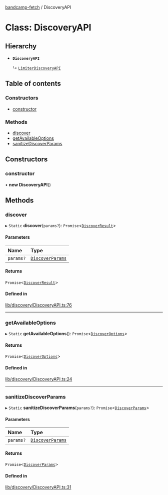 [bandcamp-fetch](../README.md) / DiscoveryAPI

# Class: DiscoveryAPI

## Hierarchy

- **`DiscoveryAPI`**

  ↳ [`LimiterDiscoveryAPI`](LimiterDiscoveryAPI.md)

## Table of contents

### Constructors

- [constructor](DiscoveryAPI.md#constructor)

### Methods

- [discover](DiscoveryAPI.md#discover)
- [getAvailableOptions](DiscoveryAPI.md#getavailableoptions)
- [sanitizeDiscoverParams](DiscoveryAPI.md#sanitizediscoverparams)

## Constructors

### constructor

• **new DiscoveryAPI**()

## Methods

### discover

▸ `Static` **discover**(`params?`): `Promise`<[`DiscoverResult`](../interfaces/DiscoverResult.md)\>

#### Parameters

| Name | Type |
| :------ | :------ |
| `params?` | [`DiscoverParams`](../interfaces/DiscoverParams.md) |

#### Returns

`Promise`<[`DiscoverResult`](../interfaces/DiscoverResult.md)\>

#### Defined in

[lib/discovery/DiscoveryAPI.ts:76](https://github.com/patrickkfkan/bandcamp-fetch/blob/eace49c/src/lib/discovery/DiscoveryAPI.ts#L76)

___

### getAvailableOptions

▸ `Static` **getAvailableOptions**(): `Promise`<[`DiscoverOptions`](../interfaces/DiscoverOptions.md)\>

#### Returns

`Promise`<[`DiscoverOptions`](../interfaces/DiscoverOptions.md)\>

#### Defined in

[lib/discovery/DiscoveryAPI.ts:24](https://github.com/patrickkfkan/bandcamp-fetch/blob/eace49c/src/lib/discovery/DiscoveryAPI.ts#L24)

___

### sanitizeDiscoverParams

▸ `Static` **sanitizeDiscoverParams**(`params?`): `Promise`<[`DiscoverParams`](../interfaces/DiscoverParams.md)\>

#### Parameters

| Name | Type |
| :------ | :------ |
| `params?` | [`DiscoverParams`](../interfaces/DiscoverParams.md) |

#### Returns

`Promise`<[`DiscoverParams`](../interfaces/DiscoverParams.md)\>

#### Defined in

[lib/discovery/DiscoveryAPI.ts:31](https://github.com/patrickkfkan/bandcamp-fetch/blob/eace49c/src/lib/discovery/DiscoveryAPI.ts#L31)
